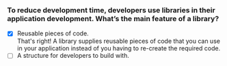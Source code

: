 ### To reduce development time, developers use libraries in their application development. What’s the main feature of a library?

- [x] Reusable pieces of code. <br>
      That's right! A library supplies reusable pieces of code that you can use in your application instead of you having to re-create the required code.
- [ ] A structure for developers to build with.
